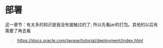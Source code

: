 # 部署

这一章节：有太多的知识是我没有接触过的了; 所以先看jar的打包。其他的以后有需要了再去看
> https://docs.oracle.com/javase/tutorial/deployment/index.html

